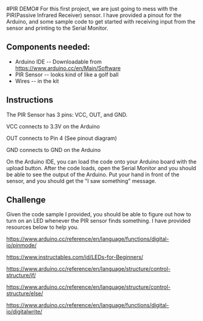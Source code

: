#PIR DEMO#
For this first project, we are just going to mess with the PIR(Passive Infrared Receiver) sensor. I have provided a pinout for the Arduino, and some sample code to get started with receiving input from the sensor and printing to the Serial Monitor.

## Components needed: ##
 * Arduino IDE -- Downloadable from https://www.arduino.cc/en/Main/Software
 * PIR Sensor -- looks kind of like a golf ball
 * Wires -- in the kit

## Instructions ##
The PIR Sensor has 3 pins: VCC, OUT, and GND. 

VCC connects to 3.3V on the Arduino

OUT connects to Pin 4 (See pinout diagram)

GND connects to GND on the Arduino

On the Arduino IDE, you can load the code onto your Arduino board with the upload button. After the code loads, open the Serial Monitor and you should be able to see the output of the Arduino. Put your hand in front of the sensor, and you should get the  "I saw something" message.

## Challenge ##

Given the code sample I provided, you should be able to figure out how to turn on an LED whenever the PIR sensor finds something. I have provided resources below to help you.

https://www.arduino.cc/reference/en/language/functions/digital-io/pinmode/

https://www.instructables.com/id/LEDs-for-Beginners/

https://www.arduino.cc/reference/en/language/structure/control-structure/if/

https://www.arduino.cc/reference/en/language/structure/control-structure/else/

https://www.arduino.cc/reference/en/language/functions/digital-io/digitalwrite/

